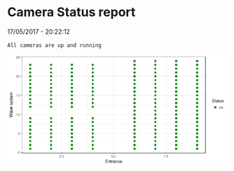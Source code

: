 Camera Status report
================
17/05/2017 - 20:22:12

    All cameras are up and running

![](camreport_files/figure-markdown_github/unnamed-chunk-2-1.png)

